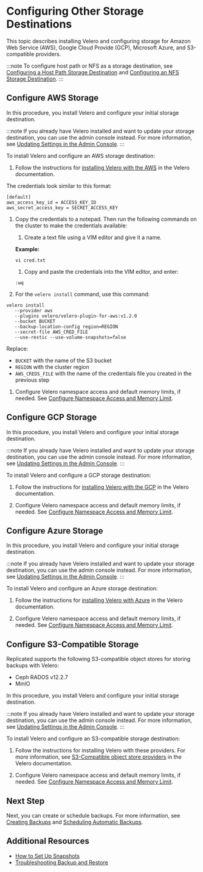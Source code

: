 # Configuring Other Storage Destinations

This topic describes installing Velero and configuring storage for Amazon Web Service (AWS), Google Cloud Provide (GCP), Microsoft Azure, and S3-compatible providers.

:::note
To configure host path or NFS as a storage destination, see [Configuring a Host Path Storage Destination](snapshots-configuring-hostpath) and [Configuring an NFS Storage Destination](snapshots-configuring-nfs).
:::

## Configure AWS Storage

In this procedure, you install Velero and configure your initial storage destination.

:::note
If you already have Velero installed and want to update your storage destination, you can use the admin console instead. For more information, see [Updating Settings in the Admin Console](snapshots-updating-with-admin-console).
:::

To install Velero and configure an AWS storage destination:

1. Follow the instructions for [installing Velero with the AWS](https://github.com/vmware-tanzu/velero-plugin-for-aws#setup) in the Velero documentation.

  The credentials look similar to this format:

  ```
  [default]
  aws_access_key_id = ACCESS_KEY_ID
  aws_secret_access_key = SECRET_ACCESS_KEY
  ```

1. Copy the credentials to a notepad. Then run the following commands on the cluster to make the credentials available:

    1. Create a text file using a VIM editor and give it a name.

      **Example:**

      ```
      vi cred.txt
      ```

    1. Copy and paste the credentials into the VIM editor, and enter:

      ```
      :wq
      ```

1. For the `velero install` command, use this command:

  ```
  velero install
     --provider aws
     --plugins velero/velero-plugin-for-aws:v1.2.0
     --bucket BUCKET
     --backup-location-config region=REGION
     --secret-file AWS_CRED_FILE
     --use-restic --use-volume-snapshots=false
  ```
  Replace:

  - `BUCKET` with the name of the S3 bucket
  - `REGION` with the cluster region
  - `AWS_CREDS_FILE` with the name of the credentials file you created in the previous step

1. Configure Velero namespace access and default memory limits, if needed. See [Configure Namespace Access and Memory Limit](snapshots-velero-installing-config).


## Configure GCP Storage

In this procedure, you install Velero and configure your initial storage destination.

:::note
If you already have Velero installed and want to update your storage destination, you can use the admin console instead. For more information, see [Updating Settings in the Admin Console](snapshots-updating-with-admin-console).
:::

To install Velero and configure a GCP storage destination:

1. Follow the instructions for [installing Velero with the GCP](https://github.com/vmware-tanzu/velero-plugin-for-gcp#setup) in the Velero documentation.

1. Configure Velero namespace access and default memory limits, if needed. See [Configure Namespace Access and Memory Limit](snapshots-velero-installing-config).

## Configure Azure Storage

In this procedure, you install Velero and configure your initial storage destination.

:::note
If you already have Velero installed and want to update your storage destination, you can use the admin console instead. For more information, see [Updating Settings in the Admin Console](snapshots-updating-with-admin-console).
:::

To install Velero and configure an Azure storage destination:

1. Follow the instructions for [installing Velero with Azure](https://github.com/vmware-tanzu/velero-plugin-for-microsoft-azure#setup) in the Velero documentation.

1. Configure Velero namespace access and default memory limits, if needed. See [Configure Namespace Access and Memory Limit](snapshots-velero-installing-config).

## Configure S3-Compatible Storage

Replicated supports the following S3-compatible object stores for storing backups with Velero:

- Ceph RADOS v12.2.7
- MinIO

In this procedure, you install Velero and configure your initial storage destination.

:::note
If you already have Velero installed and want to update your storage destination, you can use the admin console instead. For more information, see [Updating Settings in the Admin Console](snapshots-updating-with-admin-console).
:::

To install Velero and configure an S3-compatible storage destination:

1. Follow the instructions for installing Velero with these providers. For more information, see [S3-Compatible object store providers](https://velero.io/docs/v1.6/supported-providers/#s3-compatible-object-store-providers) in the Velero documentation.

1. Configure Velero namespace access and default memory limits, if needed. See [Configure Namespace Access and Memory Limit](snapshots-velero-installing-config).

## Next Step

Next, you can create or schedule backups. For more information, see [Creating Backups](snapshots-creating) and [Scheduling Automatic Backups](snapshots-scheduling).

## Additional Resources

* [How to Set Up Snapshots](snapshots-understanding)
* [Troubleshooting Backup and Restore](snapshots-troubleshooting-backup-restore)
